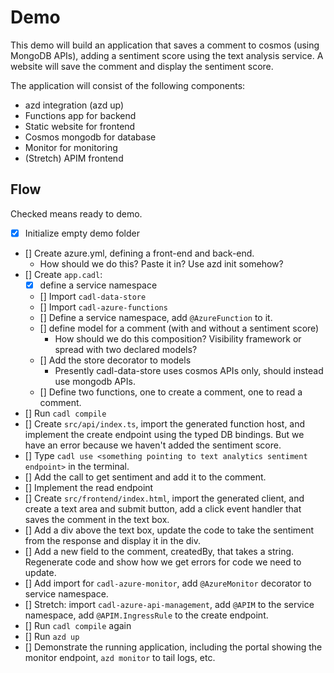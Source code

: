 # Demo

This demo will build an application that saves a comment to cosmos (using MongoDB APIs), adding a sentiment score using the text analysis service. A website will save the comment and display the sentiment score.

The application will consist of the following components:

* azd integration (azd up)
* Functions app for backend
* Static website for frontend
* Cosmos mongodb for database
* Monitor for monitoring
* (Stretch) APIM frontend

## Flow

Checked means ready to demo.

* [x] Initialize empty demo folder
* [] Create azure.yml, defining a front-end and back-end.
  * How should we do this? Paste it in? Use azd init somehow?
* [] Create `app.cadl`:
  * [x] define a service namespace
  * [] Import `cadl-data-store`
  * [] Import `cadl-azure-functions`
  * [] Define a service namespace, add `@AzureFunction` to it.
  * [] define model for a comment (with and without a sentiment score)
    * How should we do this composition? Visibility framework or spread with two declared models?
  * [] Add the store decorator to models
    * Presently cadl-data-store uses cosmos APIs only, should instead use mongodb APIs.
  * [] Define two functions, one to create a comment, one to read a comment.
* [] Run `cadl compile`
* [] Create `src/api/index.ts`, import the generated function host, and implement the create endpoint using the typed DB bindings. But we have an error because we haven't added the sentiment score.
* [] Type `cadl use <something pointing to text analytics sentiment endpoint>` in the terminal.
* [] Add the call to get sentiment and add it to the comment.
* [] Implement the read endpoint
* [] Create `src/frontend/index.html`, import the generated client, and create a text area and submit button, add a click event handler that saves the comment in the text box.
* [] Add a div above the text box, update the code to take the sentiment from the response and display it in the div.
* [] Add a new field to the comment, createdBy, that takes a string. Regenerate code and show how we get errors for code we need to update.
* [] Add import for `cadl-azure-monitor`, add `@AzureMonitor` decorator to service namespace.
* [] Stretch: import `cadl-azure-api-management`, add `@APIM` to the service namespace, add `@APIM.IngressRule` to the create endpoint.
* [] Run `cadl compile` again
* [] Run `azd up`
* [] Demonstrate the running application, including the portal showing the monitor endpoint, `azd monitor` to tail logs, etc.